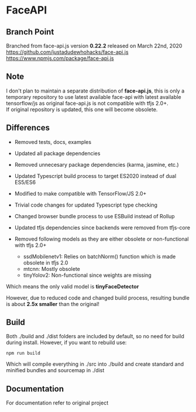 # FaceAPI

## Branch Point

Branched from face-api.js version **0.22.2** released on March 22nd, 2020  
<https://github.com/justadudewhohacks/face-api.js>  
<https://www.npmjs.com/package/face-api.js>  

## Note

I don't plan to maintain a separate distribution of **face-api.js**, this is only a temporary repository to use latest available face-api with latest available tensorflow/js as original face-api.js is not compatible with tfjs 2.0+.  
If original repository is updated, this one will become obsolete.

## Differences

- Removed tests, docs, examples  
- Updated all package dependencies  
- Removed unnecesary package dependencies (karma, jasmine, etc.)  
- Updated Typescript build process to target ES2020 instead of dual ES5/ES6  
- Modified to make compatible with TensorFlow/JS 2.0+  
- Trivial code changes for updated Typescript type checking
- Changed browser bundle process to use ESBuild instead of Rollup
- Updated tfjs dependencies since backends were removed from tfjs-core

- Removed following models as they are either obsolete or non-functional with tfjs 2.0+
  - ssdMobilenetv1: Relies on batchNorm() function which is made obsolete in tfjs 2.0
  - mtcnn: Mostly obsolete
  - tinyYolov2: Non-functional since weights are missing

Which means the only valid model is **tinyFaceDetector**  

However, due to reduced code and changed build process, resulting bundle is about **2.5x smaller** than the original!  

## Build

Both ./build and ./dist folders are included by default, so no need for build during install.
However, if you want to rebuild use:

```shell
npm run build
```

Which will compile everything in ./src into ./build and create standard and minified bundles and sourcemap in ./dist

## Documentation

For documentation refer to original project  
